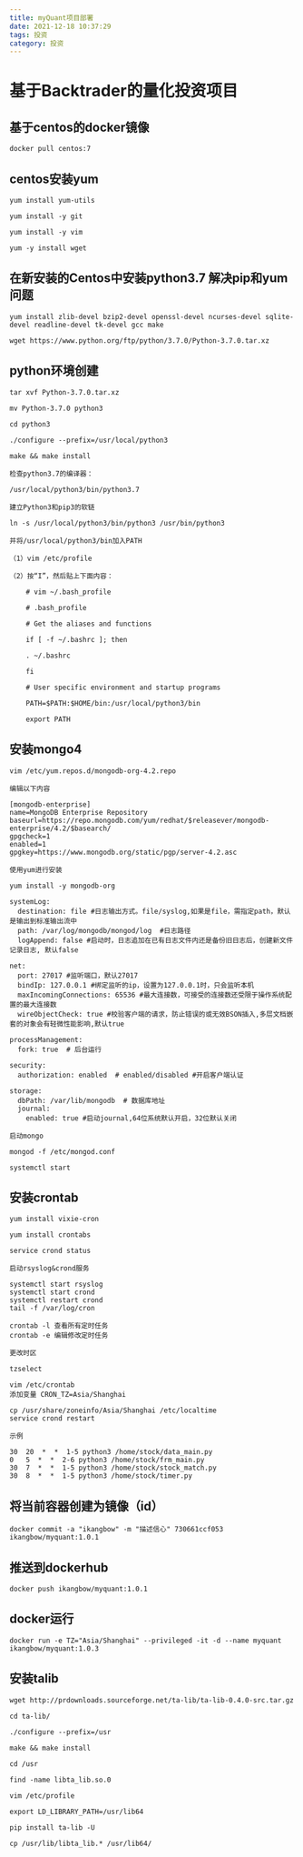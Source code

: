 ```yaml
---
title: myQuant项目部署
date: 2021-12-18 10:37:29
tags: 投资
category: 投资
---
```


# 基于Backtrader的量化投资项目

## 基于centos的docker镜像

    docker pull centos:7

## centos安装yum

    yum install yum-utils
	
	yum install -y git
	
	yum install -y vim
	
	yum -y install wget

## 在新安装的Centos中安装python3.7 解决pip和yum问题

	yum install zlib-devel bzip2-devel openssl-devel ncurses-devel sqlite-devel readline-devel tk-devel gcc make
	
	wget https://www.python.org/ftp/python/3.7.0/Python-3.7.0.tar.xz

## python环境创建


	tar xvf Python-3.7.0.tar.xz

	mv Python-3.7.0 python3

	cd python3

	./configure --prefix=/usr/local/python3

	make && make install

	检查python3.7的编译器：

	/usr/local/python3/bin/python3.7

	建立Python3和pip3的软链

	ln -s /usr/local/python3/bin/python3 /usr/bin/python3

	并将/usr/local/python3/bin加入PATH

	（1）vim /etc/profile
	
	（2）按“I”，然后贴上下面内容：
	
		# vim ~/.bash_profile
		
		# .bash_profile
		
		# Get the aliases and functions
		
		if [ -f ~/.bashrc ]; then
		
		. ~/.bashrc
		
		fi
		
		# User specific environment and startup programs
		
		PATH=$PATH:$HOME/bin:/usr/local/python3/bin
		
		export PATH

## 安装mongo4

	vim /etc/yum.repos.d/mongodb-org-4.2.repo

	编辑以下内容

	[mongodb-enterprise]
	name=MongoDB Enterprise Repository
	baseurl=https://repo.mongodb.com/yum/redhat/$releasever/mongodb-enterprise/4.2/$basearch/
	gpgcheck=1
	enabled=1
	gpgkey=https://www.mongodb.org/static/pgp/server-4.2.asc
	
	使用yum进行安装

	yum install -y mongodb-org

	systemLog:
	  destination: file #日志输出方式。file/syslog,如果是file，需指定path，默认是输出到标准输出流中
	  path: /var/log/mongodb/mongod/log  #日志路径
	  logAppend: false #启动时，日志追加在已有日志文件内还是备份旧日志后，创建新文件记录日志, 默认false
	
	net:
	  port: 27017 #监听端口，默认27017
	  bindIp: 127.0.0.1 #绑定监听的ip，设置为127.0.0.1时，只会监听本机
	  maxIncomingConnections: 65536 #最大连接数，可接受的连接数还受限于操作系统配置的最大连接数
	  wireObjectCheck: true #校验客户端的请求，防止错误的或无效BSON插入,多层文档嵌套的对象会有轻微性能影响,默认true
	 
	processManagement:
	  fork: true  # 后台运行
	
	security:
	  authorization: enabled  # enabled/disabled #开启客户端认证
	
	storage:
	  dbPath: /var/lib/mongodb  # 数据库地址
	  journal: 
	    enabled: true #启动journal,64位系统默认开启，32位默认关闭
	
	启动mongo

	mongod -f /etc/mongod.conf

	systemctl start

## 安装crontab

	yum install vixie-cron
	
	yum install crontabs

	service crond status
	
	启动rsyslog&crond服务

	systemctl start rsyslog
	systemctl start crond
	systemctl restart crond
	tail -f /var/log/cron

	crontab -l 查看所有定时任务
	crontab -e 编辑修改定时任务

	更改时区

	tzselect

	vim /etc/crontab
	添加变量 CRON_TZ=Asia/Shanghai

	cp /usr/share/zoneinfo/Asia/Shanghai /etc/localtime
	service crond restart

	示例

	30  20  *  *  1-5 python3 /home/stock/data_main.py
	0   5  *  *  2-6 python3 /home/stock/frm_main.py
	30  7  *  *  1-5 python3 /home/stock/stock_match.py
	30  8  *  *  1-5 python3 /home/stock/timer.py

## 将当前容器创建为镜像（id）

	docker commit -a "ikangbow" -m "描述信心" 730661ccf053 ikangbow/myquant:1.0.1

## 推送到dockerhub

	docker push ikangbow/myquant:1.0.1

## docker运行

	docker run -e TZ="Asia/Shanghai" --privileged -it -d --name myquant ikangbow/myquant:1.0.3

## 安装talib

	wget http://prdownloads.sourceforge.net/ta-lib/ta-lib-0.4.0-src.tar.gz

	cd ta-lib/

	./configure --prefix=/usr

	make && make install

 	cd /usr

	find -name libta_lib.so.0
	
	vim /etc/profile
	
	export LD_LIBRARY_PATH=/usr/lib64
	
	pip install ta-lib -U
	
	cp /usr/lib/libta_lib.* /usr/lib64/
	

	